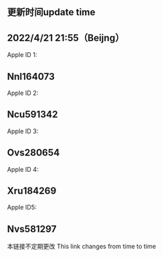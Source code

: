 
## 更新时间update time 
2022/4/21  21:55（Beijng）
-------------------------------------------
Apple ID 1:

Nnl164073
-------------------------------------------
Apple ID 2:

Ncu591342
-------------------------------------------
Apple ID 3:

Ovs280654
-------------------------------------------
Apple ID 4:

Xru184269
-------------------------------------------
Apple ID5:

Nvs581297
-------------------------------------------

本链接不定期更改
This link changes from time to time
